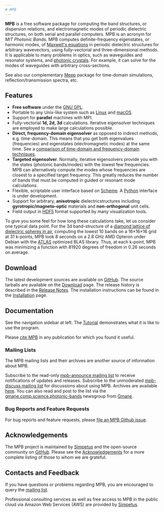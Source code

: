 ```yaml
---
# MPB
---
```


**MPB** is a free software package for computing the band structures, or dispersion relations, and electromagnetic modes of periodic dielectric structures, on both serial and parallel computers. MPB is an acronym for *MIT Photonic Bands*. MPB computes definite-frequency eigenstates, or harmonic modes, of [Maxwell's equations](https://en.wikipedia.org/wiki/Maxwell%27s_equations) in periodic dielectric structures for arbitrary wavevectors, using fully-vectorial and three-dimensional methods. It is applicable to many problems in optics, such as waveguides and resonator systems, and [photonic crystals](http://ab-initio.mit.edu/book). For example, it can solve for the modes of waveguides with arbitrary cross-sections.

See also our complementary [Meep](https://meep.readthedocs.io/) package for time-domain simulations, reflection/transmission spectra, etc.

Features
--------

-   **Free software** under the [GNU GPL](https://en.wikipedia.org/wiki/GNU_General_Public_License).
-   Portable to any Unix-like system such as [Linux](https://en.wikipedia.org/wiki/Linux) and [macOS](https://en.wikipedia.org/wiki/MacOS).
-   Support for **parallel** machines with MPI.
-   Fully-vectorial **1d, 2d, 3d** calculations. Iterative eigensolver techniques are employed to make large calculations possible.
-   **Direct, frequency-domain eigensolver** as opposed to indirect methods, e.g. time-domain. This means that you get both eigenvalues (frequencies) and eigenstates (electromagnetic modes) at the same time. See a [comparison of time-domain and frequency-domain techniques](Introduction.md#frequency-domain-vs-time-domain).
-   **Targeted eigensolver**. Normally, iterative eigensolvers provide you with the states (photonic bands/modes) with the lowest few frequencies. MPB can alternatively compute the modes whose frequencies are closest to a specified target frequency. This greatly reduces the number of bands that must be computed in guided or resonant mode calculations.
-   Flexible, scriptable user interface based on [Scheme](https://en.wikipedia.org/wiki/Scheme_programming_language). A [Python](https://en.wikipedia.org/wiki/Python_programming_language) interface is under development.
-   Support for arbitrary, **anisotropic** dielectricstructures including **gyrotropic/magneto-optic** materials and **non-orthogonal** unit cells.
-   Field output in [HDF5](https://support.hdfgroup.org/HDF5/) format supported by many visualization tools.

To give you some feel for how long these calculations take, let us consider one typical data point. For the 3d band-structure of a [diamond lattice of dielectric spheres in air](Data_Analysis_Tutorial.md#diamond-lattice-of-spheres), computing the lowest 10 bands on a 16×16×16 grid at 31 k-points, MPB took 8 seconds on a 2.8 GHz AMD Opteron under Debian with the [ATLAS](http://www.netlib.org/atlas/) optimized BLAS library. Thus, at each k-point, MPB was minimizing a function with 81920 degrees of freedom in 0.26 seconds on average.

Download
------------

The latest development sources are available on [GitHub](https://github.com/stevengj/mpb). The source tarballs are available on the [Download](Download.md) page. The release history is described in the [Release Notes](Release_Notes.md). The installation instructions can be found in the [Installation](Installation.md) page.

Documentation
-------------

See the navigation sidebar at left. The [Tutorial](Scheme_Tutorial.md) demonstrates what it is like to use the program.

Please [cite MPB](Acknowledgements.md#referencing) in any publication for which you found it useful.

### Mailing Lists

The MPB mailing lists and their archives are another source of information about MPB.

Subscribe to the read-only [mpb-announce mailing list](http://ab-initio.mit.edu/cgi-bin/mailman/listinfo/mpb-announce) to receive notifications of updates and releases. Subscribe to the unmoderated [mpb-discuss mailing list](http://ab-initio.mit.edu/cgi-bin/mailman/listinfo/mpb-discuss) for discussions about using MPB. Archives are available [here](http://www.mail-archive.com/mpb-discuss@ab-initio.mit.edu/). You can also read and post to the list via the [gmane.comp.science.photonic-bands](news://news.gmane.org/gmane.comp.science.photonic-bands) newsgroup from [Gmane](http://www.gmane.org/).

### Bug Reports and Feature Requests

For bug reports and feature requests, please [file an MPB Github issue](https://github.com/stevengj/mpb/issues).

Acknowledgements
----------------

The MPB project is maintained by [Simpetus](http://www.simpetuscloud.com) and the open-source community on [GitHub](https://github.com/stevengj/mpb). Please see the [Acknowledgements](Acknowledgements.md) for a more complete listing of those to whom we are grateful.

Contacts and Feedback
---------------------

If you have questions or problems regarding MPB, you are encouraged to query the [mailing list](https://www.mail-archive.com/mpb-discuss@ab-initio.mit.edu/).

Professional consulting services as well as free access to MPB in the public cloud via Amazon Web Services (AWS) are provided by [Simpetus](http://www.simpetuscloud.com).